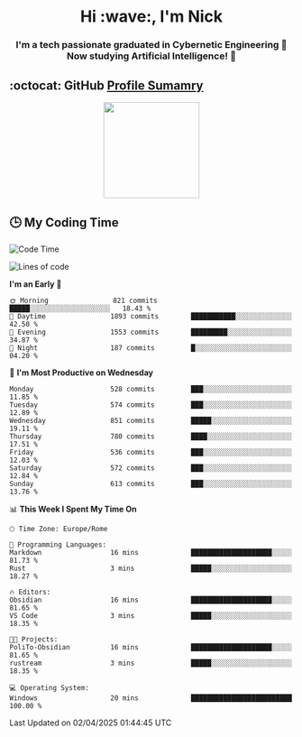 <h1 align="center">Hi :wave:, I'm Nick</h1>

<h3 align="center">I'm a tech passionate graduated in Cybernetic Engineering 🤖<br>
Now studying Artificial Intelligence! 🧠</h3>


## :octocat: GitHub <a href="https://github.com/vn7n24fzkq/github-profile-summary-cards">Profile Sumamry</a>

<p align="center">
   <img style="height:170px;display:inline-block"  src="http://github-profile-summary-cards.vercel.app/api/cards/profile-details?username=CodeClimberNT&theme=github_dark" />
<!--    <img style="height:170px;display:inline-block"  src="http://github-profile-summary-cards.vercel.app/api/cards/repos-per-language?username=CodeClimberNT&theme=github_dark&exclude=" /> -->
</p>

 ## :clock3: My Coding Time 
 
<!--START_SECTION:waka-->
![Code Time](http://img.shields.io/badge/Code%20Time-499%20hrs%2046%20mins-blue)

![Lines of code](https://img.shields.io/badge/From%20Hello%20World%20I%27ve%20Written-4.9%20million%20lines%20of%20code-blue)

**I'm an Early 🐤** 

```text
🌞 Morning                821 commits         █████░░░░░░░░░░░░░░░░░░░░   18.43 % 
🌆 Daytime                1893 commits        ███████████░░░░░░░░░░░░░░   42.50 % 
🌃 Evening                1553 commits        █████████░░░░░░░░░░░░░░░░   34.87 % 
🌙 Night                  187 commits         █░░░░░░░░░░░░░░░░░░░░░░░░   04.20 % 
```
📅 **I'm Most Productive on Wednesday** 

```text
Monday                   528 commits         ███░░░░░░░░░░░░░░░░░░░░░░   11.85 % 
Tuesday                  574 commits         ███░░░░░░░░░░░░░░░░░░░░░░   12.89 % 
Wednesday                851 commits         █████░░░░░░░░░░░░░░░░░░░░   19.11 % 
Thursday                 780 commits         ████░░░░░░░░░░░░░░░░░░░░░   17.51 % 
Friday                   536 commits         ███░░░░░░░░░░░░░░░░░░░░░░   12.03 % 
Saturday                 572 commits         ███░░░░░░░░░░░░░░░░░░░░░░   12.84 % 
Sunday                   613 commits         ███░░░░░░░░░░░░░░░░░░░░░░   13.76 % 
```


📊 **This Week I Spent My Time On** 

```text
🕑︎ Time Zone: Europe/Rome

💬 Programming Languages: 
Markdown                 16 mins             ████████████████████░░░░░   81.73 % 
Rust                     3 mins              █████░░░░░░░░░░░░░░░░░░░░   18.27 % 

🔥 Editors: 
Obsidian                 16 mins             ████████████████████░░░░░   81.65 % 
VS Code                  3 mins              █████░░░░░░░░░░░░░░░░░░░░   18.35 % 

🐱‍💻 Projects: 
PoliTo-Obsidian          16 mins             ████████████████████░░░░░   81.65 % 
rustream                 3 mins              █████░░░░░░░░░░░░░░░░░░░░   18.35 % 

💻 Operating System: 
Windows                  20 mins             █████████████████████████   100.00 % 
```


 Last Updated on 02/04/2025 01:44:45 UTC
<!--END_SECTION:waka-->

